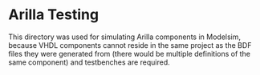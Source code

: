 # Arilla Testing
This directory was used for simulating Arilla components in Modelsim, because VHDL components cannot reside in the same project as the BDF files they were generated from (there would be multiple definitions of the same component) and testbenches are required.
